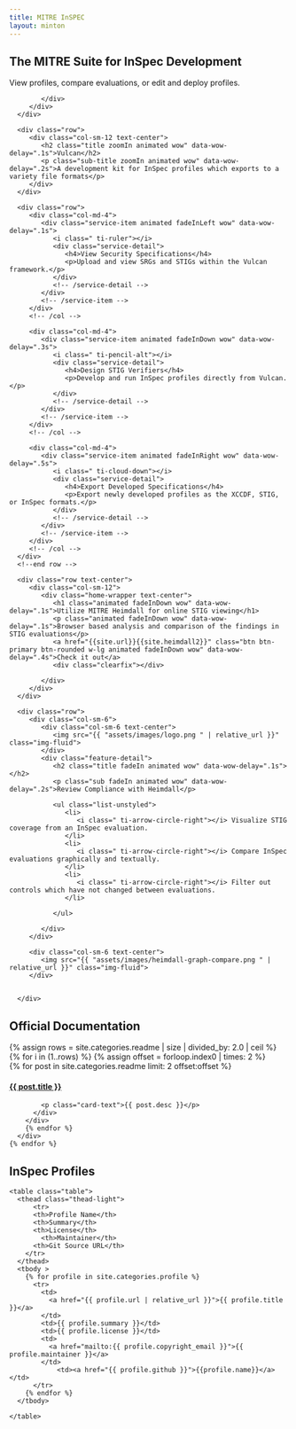```yaml
---
title: MITRE InSPEC
layout: minton
---
```

<!-- HOME -->
<section class="home bg-img-1 parallax" data-stellar-background-ratio="0.5">
   <div class="bg-overlay"></div>
   <div class="container">
      <div class="row">
         <div class="col-sm-12">
            <div class="home-wrapper text-center">
               <h1 class="animated fadeInDown wow" data-wow-delay=".1s">The MITRE Suite for InSpec Development</h1>
               <p class="animated fadeInDown wow" data-wow-delay=".2s">View profiles, compare evaluations, or edit and deploy profiles. </p>
               <!-- <a href="" class="btn btn-primary btn-rounded w-lg animated fadeInDown wow" data-wow-delay=".4s">Check it out</a> -->
               <div class="clearfix"></div>

            </div>
         </div>
      </div>
   </div>
</section>
<!-- END HOME -->



<!-- SERVICES -->
<section class="section" id="Vulcan">
   <div class="container">

      <div class="row">
         <div class="col-sm-12 text-center">
            <h2 class="title zoomIn animated wow" data-wow-delay=".1s">Vulcan</h2>
            <p class="sub-title zoomIn animated wow" data-wow-delay=".2s">A development kit for InSpec profiles which exports to a variety file formats</p>
         </div>
      </div>

      <div class="row">
         <div class="col-md-4">
            <div class="service-item animated fadeInLeft wow" data-wow-delay=".1s">
               <i class=" ti-ruler"></i>
               <div class="service-detail">
                  <h4>View Security Specifications</h4>
                  <p>Upload and view SRGs and STIGs within the Vulcan framework.</p>
               </div>
               <!-- /service-detail -->
            </div>
            <!-- /service-item -->
         </div>
         <!-- /col -->

         <div class="col-md-4">
            <div class="service-item animated fadeInDown wow" data-wow-delay=".3s">
               <i class=" ti-pencil-alt"></i>
               <div class="service-detail">
                  <h4>Design STIG Verifiers</h4>
                  <p>Develop and run InSpec profiles directly from Vulcan.</p>
               </div>
               <!-- /service-detail -->
            </div>
            <!-- /service-item -->
         </div>
         <!-- /col -->

         <div class="col-md-4">
            <div class="service-item animated fadeInRight wow" data-wow-delay=".5s">
               <i class=" ti-cloud-down"></i>
               <div class="service-detail">
                  <h4>Export Developed Specifications</h4>
                  <p>Export newly developed profiles as the XCCDF, STIG, or InSpec formats.</p>
               </div>
               <!-- /service-detail -->
            </div>
            <!-- /service-item -->
         </div>
         <!-- /col -->
      </div>
      <!--end row -->

   </div>
</section>
<!-- END SERVICES -->


<!-- HOME -->
<section class="fun-facts bg-img-heim parallax" data-stellar-background-ratio="0.5">
   <div class="bg-overlay"></div>
   <div class="container">

      <div class="row text-center">
         <div class="col-sm-12">
            <div class="home-wrapper text-center">
               <h1 class="animated fadeInDown wow" data-wow-delay=".1s">Utilize MITRE Heimdall for online STIG viewing</h1>
               <p class="animated fadeInDown wow" data-wow-delay=".1s">Browser based analysis and comparison of the findings in STIG evaluations</p>
               <a href="{{site.url}}{{site.heimdall2}}" class="btn btn-primary btn-rounded w-lg animated fadeInDown wow" data-wow-delay=".4s">Check it out</a>
               <div class="clearfix"></div>

            </div>
         </div>
      </div>
   </div>
</section>

<!-- HEIMDAL DESC -->
<section class="section bg-gray" id="features">
   <div class="container">

      <div class="row">
         <div class="col-sm-6">
            <div class="col-sm-6 text-center">
               <img src="{{ "assets/images/logo.png " | relative_url }}" class="img-fluid">
            </div>
            <div class="feature-detail">
               <h2 class="title fadeIn animated wow" data-wow-delay=".1s"></h2>
               <p class="sub fadeIn animated wow" data-wow-delay=".2s">Review Compliance with Heimdall</p>

               <ul class="list-unstyled">
                  <li>
                     <i class=" ti-arrow-circle-right"></i> Visualize STIG coverage from an InSpec evaluation.
                  </li>
                  <li>
                     <i class=" ti-arrow-circle-right"></i> Compare InSpec evaluations graphically and textually.
                  </li>
                  <li>
                     <i class=" ti-arrow-circle-right"></i> Filter out controls which have not changed between evaluations.
                  </li>

               </ul>

            </div>
         </div>

         <div class="col-sm-6 text-center">
            <img src="{{ "assets/images/heimdall-graph-compare.png " | relative_url }}" class="img-fluid">
         </div>


      </div>
   </div>
</section>
<!-- HEIMDALL DESC -->


<!-- DOCS -->
<section class="section " id="README">
  <div class="container">
    <div class="row">
      <div class="col-sm-12 text-center">
        <h2 class="title">Official Documentation</h2>
      </div>
    </div>
    {% assign rows = site.categories.readme | size | divided_by: 2.0 | ceil %}
    {% for i in (1..rows) %}
      {% assign offset = forloop.index0 | times: 2 %}
      <div class="card-deck mt-4">
        {% for post in site.categories.readme limit: 2 offset:offset %}
        <div class="card">
          <div class="card-body">
            <a href="{{ post.url | relative_url}}.html">
              <h4 class="card-title">{{ post.title }}</h4>
            </a>

            <p class="card-text">{{ post.desc }}</p>
          </div>
        </div>
        {% endfor %}
      </div>
    {% endfor %}
  </div>
</section>

<!-- END DOCS -->

<!-- PROFILES -->

<section class="section bg-gray" id="profiles">
  <div class="container">
    <div class="row">
      <div class="col-sm-12 text-center">
        <h2 class="title">InSpec Profiles</h2>
      </div>
    </div>

    <table class="table">
      <thead class="thead-light">
    	  <tr>
          <th>Profile Name</th>
          <th>Summary</th>
          <th>License</th>
    	    <th>Maintainer</th>
          <th>Git Source URL</th>
        </tr>
      </thead>
      <tbody >
        {% for profile in site.categories.profile %}
          <tr>
            <td>
              <a href="{{ profile.url | relative_url }}">{{ profile.title }}</a>
            </td>
            <td>{{ profile.summary }}</td>
            <td>{{ profile.license }}</td>
            <td>
              <a href="mailto:{{ profile.copyright_email }}">{{ profile.maintainer }}</a>
            </td>
				<td><a href="{{ profile.github }}">{{profile.name}}</a></td>
          </tr>
        {% endfor %}
      </tbody>

    </table>
  </div>
</section>
<!-- END PROFIES -->
